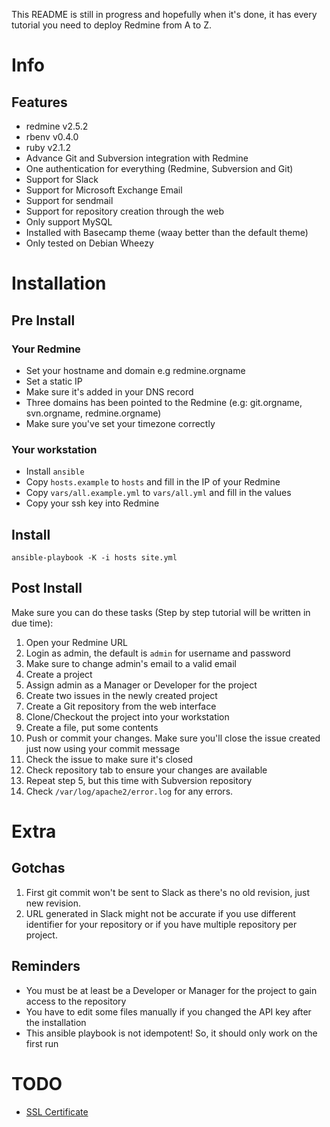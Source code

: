 This README is still in progress and hopefully when it's done, it has every tutorial you need to deploy Redmine from A to Z.

# Info

## Features

- redmine v2.5.2
- rbenv v0.4.0
- ruby v2.1.2 
- Advance Git and Subversion integration with Redmine
- One authentication for everything (Redmine, Subversion and Git)
- Support for Slack
- Support for Microsoft Exchange Email
- Support for sendmail
- Support for repository creation through the web
- Only support MySQL
- Installed with Basecamp theme (waay better than the default theme)
- Only tested on Debian Wheezy

# Installation

## Pre Install

### Your Redmine

- Set your hostname and domain e.g redmine.orgname
- Set a static IP
- Make sure it's added in your DNS record
- Three domains has been pointed to the Redmine (e.g: git.orgname, svn.orgname,
  redmine.orgname)
- Make sure you've set your timezone correctly

### Your workstation

- Install `ansible`
- Copy `hosts.example` to `hosts` and fill in the IP of your Redmine
- Copy `vars/all.example.yml` to `vars/all.yml` and fill in the values
- Copy your ssh key into Redmine

## Install

```
ansible-playbook -K -i hosts site.yml
```

## Post Install

Make sure you can do these tasks (Step by step tutorial will be written in due time):

1. Open your Redmine URL
2. Login as admin, the default is `admin` for username and password
3. Make sure to change admin's email to a valid email
4. Create a project
5. Assign admin as a Manager or Developer for the project
6. Create two issues in the newly created project
7. Create a Git repository from the web interface
8. Clone/Checkout the project into your workstation
9. Create a file, put some contents
10. Push or commit your changes. Make sure you'll close the issue created just now using your commit message
11. Check the issue to make sure it's closed
12. Check repository tab to ensure your changes are available
13. Repeat step 5, but this time with Subversion repository
14. Check `/var/log/apache2/error.log` for any errors.

# Extra

##  Gotchas

1. First git commit won't be sent to Slack as there's no old revision, just
   new revision.
2. URL generated in Slack might not be accurate if you use different identifier
   for your repository or if you have multiple repository per project.

## Reminders

- You must be at least be a Developer or Manager for the project to gain access to the repository
- You have to edit some files manually if you changed the API key after the installation
- This ansible playbook is not idempotent! So, it should only work on the first run

# TODO

- [SSL Certificate](http://runssl.com/members/knowledgebase/9/SSL-Certificate-For-Private-Internal-IP-Address-or-Local-Intranet-Server-Name.html)

